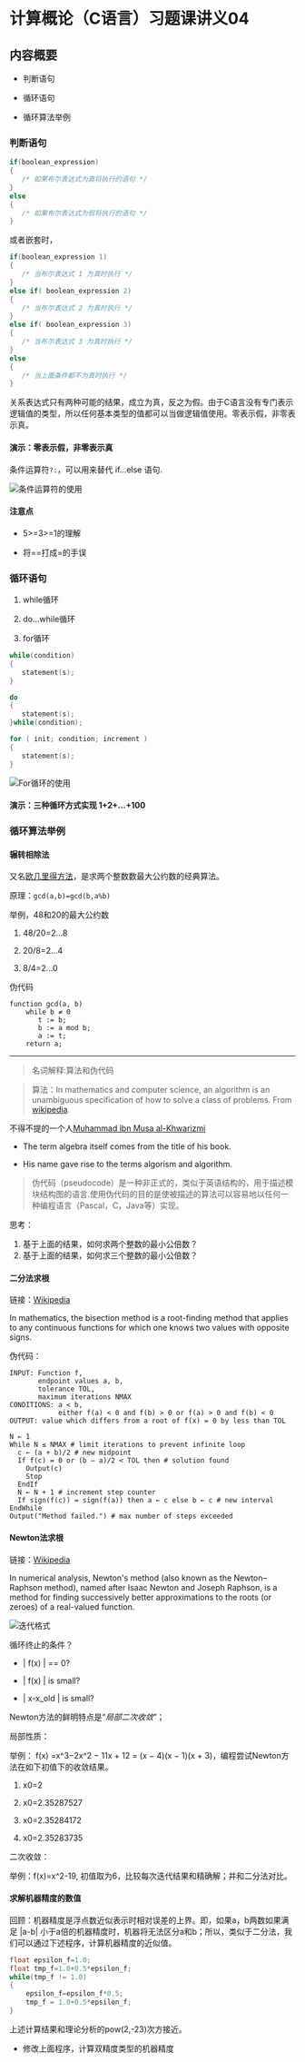 # 计算概论（C语言）习题课讲义04

## 内容概要

- 判断语句

- 循环语句

- 循环算法举例

### 判断语句

```c
if(boolean_expression)
{
   /* 如果布尔表达式为真将执行的语句 */
}
else
{
   /* 如果布尔表达式为假将执行的语句 */
}
```

或者嵌套时，

```c
if(boolean_expression 1)
{
   /* 当布尔表达式 1 为真时执行 */
}
else if( boolean_expression 2)
{
   /* 当布尔表达式 2 为真时执行 */
}
else if( boolean_expression 3)
{
   /* 当布尔表达式 3 为真时执行 */
}
else
{
   /* 当上面条件都不为真时执行 */
}
```

关系表达式只有两种可能的结果，成立为真，反之为假。由于C语言没有专门表示逻辑值的类型，所以任何基本类型的值都可以当做逻辑值使用。零表示假，非零表示真。

#### 演示：零表示假，非零表示真

条件运算符`?:`，可以用来替代 if...else 语句.

![条件运算符的使用](./1.jpg)

#### 注意点

- 5>=3>=1的理解

- 将==打成=的手误



### 循环语句

1. while循环

2. do...while循环

3. for循环

```c
while(condition)
{
   statement(s);
}
```

```c
do
{
   statement(s);
}while(condition);
```

```c
for ( init; condition; increment )
{
   statement(s);
}
```

![For循环的使用](./2.jpg)

#### 演示：三种循环方式实现 1+2+...+100



### 循环算法举例

#### 辗转相除法

又名[欧几里得方法](https://en.wikipedia.org/wiki/Euclidean_algorithm)，是求两个整数数最大公约数的经典算法。

原理：`gcd(a,b)=gcd(b,a%b)`

举例，48和20的最大公约数

1. 48/20=2...8

2. 20/8=2...4

3. 8/4=2...0

伪代码

```shell
function gcd(a, b)
    while b ≠ 0
       t := b;
       b := a mod b;
       a := t;
    return a;
```

------

> 名词解释:算法和伪代码

> 算法：In mathematics and computer science, an algorithm is an unambiguous specification of how to solve a class of problems. From [wikipedia](https://en.wikipedia.org/wiki/Algorithm).

不得不提的一个人[Muhammad ibn Musa al-Khwarizmi](https://en.wikipedia.org/wiki/Muhammad_ibn_Musa_al-Khwarizmi)

- The term algebra itself comes from the title of his book.

- His name gave rise to the terms algorism and algorithm.

> 伪代码（pseudocode）是一种非正式的，类似于英语结构的，用于描述模块结构图的语言.使用伪代码的目的是使被描述的算法可以容易地以任何一种编程语言（Pascal，C，Java等）实现。

思考：

1. 基于上面的结果，如何求两个整数的最小公倍数？
2. 基于上面的结果，如何求三个整数的最小公倍数？

#### 二分法求根

链接：[Wikipedia](https://en.wikipedia.org/wiki/Bisection_method)

In mathematics, the bisection method is a root-finding method that applies to any continuous functions for which one knows two values with opposite signs.

伪代码：

```shell
INPUT: Function f,
       endpoint values a, b,
       tolerance TOL,
       maximum iterations NMAX
CONDITIONS: a < b,
            either f(a) < 0 and f(b) > 0 or f(a) > 0 and f(b) < 0
OUTPUT: value which differs from a root of f(x) = 0 by less than TOL

N ← 1
While N ≤ NMAX # limit iterations to prevent infinite loop
  c ← (a + b)/2 # new midpoint
  If f(c) = 0 or (b – a)/2 < TOL then # solution found
    Output(c)
    Stop
  EndIf
  N ← N + 1 # increment step counter
  If sign(f(c)) = sign(f(a)) then a ← c else b ← c # new interval
EndWhile
Output("Method failed.") # max number of steps exceeded
```

#### Newton法求根

链接：[Wikipedia](https://en.wikipedia.org/wiki/Newton%27s_method)

In numerical analysis, Newton's method (also known as the Newton–Raphson method), named after Isaac Newton and Joseph Raphson, is a method for finding successively better approximations to the roots (or zeroes) of a real-valued function.

![迭代格式](./3.jpg)

循环终止的条件？

- | f(x) | == 0?

- | f(x) | is small?

- | x-x_old | is small?

Newton方法的鲜明特点是“*局部二次收敛*”；

局部性质：

举例： f(x) =x^3−2x^2 − 11x + 12 = (x − 4)(x − 1)(x + 3)，编程尝试Newton方法在如下初值下的收敛结果。

1. x0=2

2. x0=2.35287527

3. x0=2.35284172

4. x0=2.35283735

二次收敛：

举例：f(x)=x^2-19, 初值取为6，比较每次迭代结果和精确解；并和二分法对比。

#### 求解机器精度的数值

回顾：机器精度是浮点数近似表示时相对误差的上界。即，如果a，b两数如果满足 |a-b| 小于a倍的机器精度时，机器将无法区分a和b；所以，类似于二分法，我们可以通过下述程序，计算机器精度的近似值。

```c
float epsilon_f=1.0;
float tmp_f=1.0+0.5*epsilon_f;
while(tmp_f != 1.0)
{
    epsilon_f=epsilon_f*0.5;
    tmp_f = 1.0+0.5*epsilon_f;
}
```

上述计算结果和理论分析的pow(2,-23)次方接近。

- 修改上面程序，计算双精度类型的机器精度
